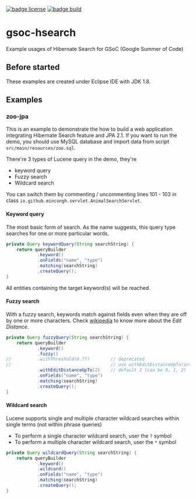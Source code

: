 [![badge license][badge-license]][home]
[![badge build][badge-build]][home]

# gsoc-hsearch
Example usages of Hibernate Search for GSoC (Google Summer of Code)


## Before started

These examples are created under Eclipse IDE with JDK 1.8. 

## Examples

### zoo-jpa

This is an example to demonstrate the how to build a web application integrating
Hibernate Search feature and JPA 2.1. If you want to run the demo, you should 
use MySQL database and import data from script `src/main/resources/zoo.sql`.

There're 3 types of Lucene query in the demo, they're

* keyword query
* Fuzzy search
* Wildcard search 

You can switch them by commenting / uncommenting lines 101 - 103 in class
`io.github.mincongh.servlet.AnimalSearchServlet`.

#### Keyword query

The most basic form of search. As the name suggests, this query type searches 
for one or more particular words.

```java
private Query keywordQuery(String searchString) {
    return queryBuilder
            .keyword()
            .onFields("name", "type")
            .matching(searchString)
            .createQuery();
}
```

All entities containing the target keyword(s) will be reached.

#### Fuzzy search

With a fuzzy search, keywords match against fields even when they are off by 
one or more characters. Check [wikipedia][wiki-ed] to know more about the 
_Edit Distance_.

```java
private Query fuzzyQuery(String searchString) {
    return queryBuilder
            .keyword()
            .fuzzy()
//          .withThreshold(0.7f)        // deprecated
//                                      // use withEditDistanceUpTo(int)
            .withEditDistanceUpTo(2)    // default 2 (can be 0, 1, 2)
            .onFields("name", "type")
            .matching(searchString)
            .createQuery();
}
```

#### Wildcard search

Lucene supports single and multiple character wildcard searches within single 
terms (not within phrase queries)

* To perform a single character wildcard search, user the `?` symbol
* To perform a multiple character wildcard search, user the `*` symbol

```java
private Query wildcardQuery(String searchString) {
    return queryBuilder
            .keyword()
            .wildcard()
            .onFields("name", "type")
            .matching(searchString)
            .createQuery();
}
```

[wiki-ed]: https://en.wikipedia.org/wiki/Edit_distance
[badge-build]: https://img.shields.io/badge/build-failed-red.svg
[badge-license]: https://img.shields.io/badge/license-Apache2.0-brightgreen.svg
[home]: https://github.com/mincong-h/gsoc-hsearch